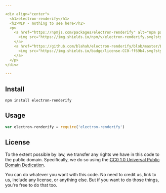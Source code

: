 ```yaml
---

<div align="center">
  <h1>electron-renderify</h1>
  <h2>WIP - nothing to see here</h2>
  <p>
    <a href="https://npmjs.com/packages/electron-renderify" alt="npm package">
      <img src="https://img.shields.io/npm/v/electron-renderify.svg?style=flat-square">
    </a>
    <a href="https://github.com/blahah/electron-renderify/blob/master/LICENSE" alt="CC0 public domain">
      <img src="https://img.shields.io/badge/license-CC0-ff69b4.svg?style=flat-square">
    </a>
  </p>
</div>

---
```


## Install

```
npm install electron-renderify
```

## Usage

``` js
var electron-renderify = require('electron-renderify')
```

## License

To the extent possible by law, we transfer any rights we have in this code to the public domain. Specifically, we do so using the [CC0 1.0 Universal Public Domain Dedication](https://creativecommons.org/publicdomain/zero/1.0/).

You can do whatever you want with this code. No need to credit us, link to us, include any license, or anything else. But if you want to do those things, you're free to do that too.
